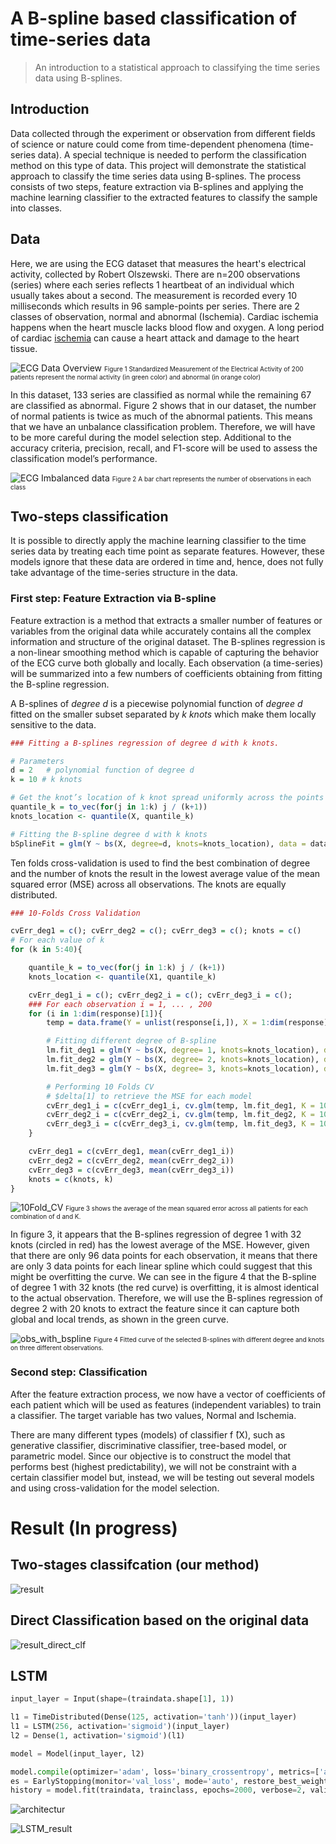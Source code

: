 # A B-spline based classification of time-series data
> An introduction to a statistical approach to classifying the time series data using B-splines. 

## Introduction
Data collected through the experiment or observation from different fields of science or nature could come from time-dependent phenomena (time-series data). A special technique is needed to perform the classification method on this type of data. This project will demonstrate the statistical approach to classify the time series data using B-splines. The process consists of two steps, feature extraction via B-splines and applying the machine learning classifier to the extracted features to classify the sample into classes.


## Data 
Here, we are using the ECG dataset that measures the heart's electrical activity, collected by Robert Olszewski. There are n=200 observations (series) where each series reflects 1 heartbeat of an individual which usually takes about a second. The measurement is recorded every 10 milliseconds which results in 96 sample-points per series. There are 2 classes of observation, normal and abnormal (Ischemia). Cardiac ischemia happens when the heart muscle lacks blood flow and oxygen. A long period of cardiac [ischemia](texasheart.org) can cause a heart attack and damage to the heart tissue.

![ECG Data Overview](pic/ECG_of_two_groups.png)
<font size="1">Figure 1 Standardized Measurement of the Electrical Activity of 200 patients represent the normal activity (in green color) and abnormal (in orange color)
</font> 


 In this dataset, 133 series are classified as normal while the remaining 67 are classified as abnormal. Figure 2 shows that in our dataset, the number of normal patients is twice as much of the abnormal patients. This means that we have an unbalance classification problem. Therefore, we will have to be more careful during the model selection step. Additional to the accuracy criteria, precision, recall, and F1-score will be used to assess the classification model’s performance.

![ECG Imbalanced data](pic/imbalance_data.png)
<font size="1">Figure 2 A bar chart represents the number of observations in each class
</font> 




## Two-steps classification
It is possible to directly apply the machine learning classifier to the time series data by treating each time point as separate features. However, these models ignore that these data are ordered in time and, hence, does not fully take advantage of the time-series structure in the data. 

### First step: Feature Extraction via B-spline
Feature extraction is a method that extracts a smaller number of features or variables from the original data while accurately contains all the complex information and structure of the original dataset. The B-splines regression is a non-linear smoothing method which is capable of capturing the behavior of the ECG curve both globally and locally. Each observation (a time-series) will be summarized into a few numbers of coefficients obtaining from fitting the B-spline regression. 

A B-splines of *degree d* is a piecewise polynomial function of *degree d* fitted on the smaller subset separated by *k knots* which make them locally sensitive to the data. 

```r
### Fitting a B-splines regression of degree d with k knots. 

# Parameters
d = 2   # polynomial function of degree d
k = 10 # k knots

# Get the knot’s location of k knot spread uniformly across the points of x
quantile_k = to_vec(for(j in 1:k) j / (k+1)) 
knots_location <- quantile(X, quantile_k)

# Fitting the B-spline degree d with k knots
bSplineFit = glm(Y ~ bs(X, degree=d, knots=knots_location), data = dataset)
```

Ten folds cross-validation is used to find the best combination of degree and the number of knots the result in the lowest average value of the mean squared error (MSE) across all observations. The knots are equally distributed.  

```r
### 10-Folds Cross Validation 

cvErr_deg1 = c(); cvErr_deg2 = c(); cvErr_deg3 = c(); knots = c() 
# For each value of k
for (k in 5:40){

    quantile_k = to_vec(for(j in 1:k) j / (k+1)) 
    knots_location <- quantile(X1, quantile_k) 

    cvErr_deg1_i = c(); cvErr_deg2_i = c(); cvErr_deg3_i = c();
    ### For each observation i = 1, ... , 200
    for (i in 1:dim(response)[1]){ 
        temp = data.frame(Y = unlist(response[i,]), X = 1:dim(response)[2] )

        # Fitting different degree of B-spline
        lm.fit_deg1 = glm(Y ~ bs(X, degree= 1, knots=knots_location), data = temp)
        lm.fit_deg2 = glm(Y ~ bs(X, degree= 2, knots=knots_location), data = temp)
        lm.fit_deg3 = glm(Y ~ bs(X, degree= 3, knots=knots_location), data = temp)

        # Performing 10 Folds CV 
        # $delta[1] to retrieve the MSE for each model
        cvErr_deg1_i = c(cvErr_deg1_i, cv.glm(temp, lm.fit_deg1, K = 10)$delta[1])
        cvErr_deg2_i = c(cvErr_deg2_i, cv.glm(temp, lm.fit_deg2, K = 10)$delta[1])
        cvErr_deg3_i = c(cvErr_deg3_i, cv.glm(temp, lm.fit_deg3, K = 10)$delta[1])
    }

    cvErr_deg1 = c(cvErr_deg1, mean(cvErr_deg1_i))
    cvErr_deg2 = c(cvErr_deg2, mean(cvErr_deg2_i)) 
    cvErr_deg3 = c(cvErr_deg3, mean(cvErr_deg3_i)) 
    knots = c(knots, k)
}
```

![10Fold_CV](pic/10-Folds_cv.png)
<font size="1">Figure 3 shows the average of the mean squared error across all patients for each combination of d and K.
</font> 

In figure 3, it appears that the B-splines regression of degree 1 with 32 knots (circled in red) has the lowest average of the MSE. However, given that there are only 96 data points for each observation, it means that there are only 3 data points for each linear spline which could suggest that this might be overfitting the curve. We can see in the figure 4 that the B-spline of degree 1 with 32 knots (the red curve) is overfitting, it is almost identical to the actual observation. Therefore, we will use the B-splines regression of degree 2 with 20 knots to extract the feature since it can capture both global and local trends, as shown in the green curve.

![obs_with_bspline](pic/obs_with_bspline.PNG)
<font size="1">Figure 4 Fitted curve of the selected B-splines with different degree and knots on three different observations.
</font> 


### Second step: Classification
After the feature extraction process, we now have a vector of coefficients of each patient which will be used as features (independent variables) to train a classifier. The target variable has two values, Normal and Ischemia. 

There are many different types (models) of classifier  f ̂(X), such as generative classifier, discriminative classifier, tree-based model, or parametric model. Since our objective is to construct the model that performs best (highest predictability), we will not be constraint with a certain classifier model but, instead, we will be testing out several models and using cross-validation for the model selection. 

# Result (In progress)
## Two-stages classifcation (our method)
![result](pic/result.PNG)

## Direct Classification based on the original data 
![result_direct_clf](pic/direct_clf.PNG)
## LSTM

```python
input_layer = Input(shape=(traindata.shape[1], 1))

l1 = TimeDistributed(Dense(125, activation='tanh'))(input_layer)
l1 = LSTM(256, activation='sigmoid')(input_layer)
l2 = Dense(1, activation='sigmoid')(l1)

model = Model(input_layer, l2)

model.compile(optimizer='adam', loss='binary_crossentropy', metrics=['acc'])
es = EarlyStopping(monitor='val_loss', mode='auto', restore_best_weights=True, verbose=1, patience=500)
history = model.fit(traindata, trainclass, epochs=2000, verbose=2, validation_data=(testdata, testclass), callbacks=[es])
```
![architectur](pic/LSTM_architect.png)

![LSTM_result](pic/LSTMresult.png)
